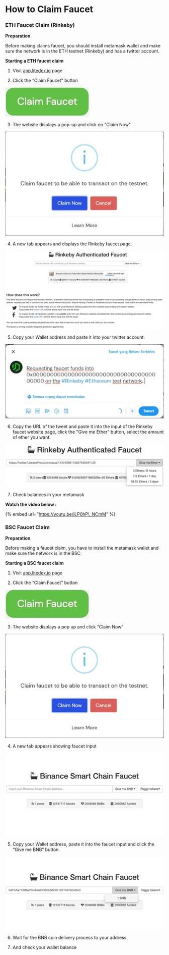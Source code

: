 # How to Claim Faucet

### ETH Faucet Claim \(Rinkeby\)

**Preparation**

Before making claims faucet, you should install metamask wallet and make sure the network is in the ETH testnet \(Rinkeby\) and has a twitter account.

**Starting a ETH faucet claim**

1. Visit [app.litedex.io](https://app.litedex.io) page

2. Click the "Claim Faucet" button

![](../.gitbook/assets/9c3ede5c-9287-44c2-b9b5-86dcf1b28d76_4_5005_c.jpeg)

3. The website displays a pop-up and click on "Claim Now"

![](../.gitbook/assets/b9f789e4-a3cd-4e74-80d2-465b96833068_1_201_a.jpeg)

4. A new tab appears and displays the Rinkeby faucet page.

![](../.gitbook/assets/54043853-e8a1-4a65-8ecf-70cefe74ca4c_1_105_c%20%281%29.jpeg)

5. Copy your Wallet address and paste it into your twitter account.

![](../.gitbook/assets/abe28c4e-97c1-40e9-b253-392edbe87083_1_201_a%20%281%29.jpeg)

6. Copy the URL of the tweet and paste it into the input of the Rinkeby faucet website page, click the "Give me Ether" button, select the amount of ether you want.

![](../.gitbook/assets/8162b7a4-84ba-4e2b-ac90-8ead17a3a315_1_201_a.jpeg)

7. Check balances in your metamask

**Watch the video below :**

{% embed url="https://youtu.be/iLP0hP\_NCmM" %}

### BSC Faucet Claim

**Preparation**

Before making a faucet claim, you have to install the metamask wallet and make sure the network is in the BSC.

**Starting a BSC faucet claim**

1. Visit [app.litedex.io](https://app.litedex.io/) page

2. Click the “Claim Faucet” button

![](../.gitbook/assets/9c3ede5c-9287-44c2-b9b5-86dcf1b28d76_4_5005_c%20%282%29.jpeg)

3. The website displays a pop up and click “Claim Now”

![](../.gitbook/assets/b9f789e4-a3cd-4e74-80d2-465b96833068_1_201_a%20%281%29.jpeg)

4. A new tab appears showing faucet input

![](../.gitbook/assets/54b3e016-2895-4675-9875-5c705c63d4c5_1_105_c.jpeg)

5. Copy your Wallet address, paste it into the faucet input and click the “Give me BNB” button.

![](../.gitbook/assets/8c6ff5c5-9ce4-48c4-bbd4-e871ec45be2b_1_105_c.jpeg)

6. Wait for the BNB coin delivery process to your address

7. And check your wallet balance

